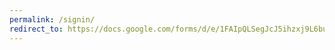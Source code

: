 ```yaml
---
permalink: /signin/
redirect_to: https://docs.google.com/forms/d/e/1FAIpQLSegJcJ5ihzxj9L6buc5xiN5_0oH68MuXEX-ME2Jy6a5c1uVGA/viewform?usp=sf_link
---
```

